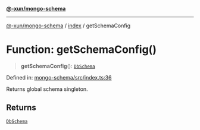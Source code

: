 [**@-xun/mongo-schema**](../../README.md)

***

[@-xun/mongo-schema](../../README.md) / [index](../README.md) / getSchemaConfig

# Function: getSchemaConfig()

> **getSchemaConfig**(): [`DbSchema`](../type-aliases/DbSchema.md)

Defined in: [mongo-schema/src/index.ts:36](https://github.com/Xunnamius/mongo-utils/blob/da36b2f7ed743ec7d8e66e842457ff4af33ae36e/packages/mongo-schema/src/index.ts#L36)

Returns global schema singleton.

## Returns

[`DbSchema`](../type-aliases/DbSchema.md)
